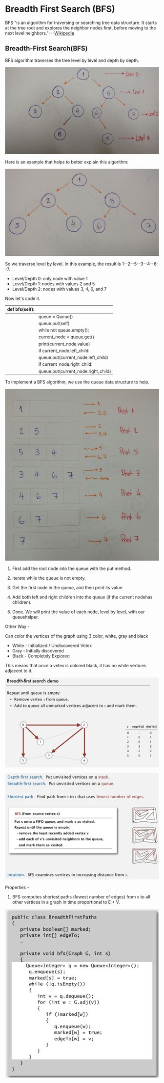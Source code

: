 # Breadth First Search (BFS)

BFS "is an algorithm for traversing or searching tree data structure. It starts at the tree root and explores the neighbor nodes first, before moving to the next level neighbors."---[Wikipedia](https://en.wikipedia.org/wiki/Breadth-first_search)

## Breadth-First Search(BFS)

BFS algorithm traverses the tree level by level and depth by depth.

![image](../../media/Breadth-First-Search-(BFS)-image1.jpg)

Here is an example that helps to better explain this algorithm:

![image](../../media/Breadth-First-Search-(BFS)-image2.jpg)

So we traverse level by level. In this example, the result is 1--2--5--3--4--6--7.

- Level/Depth 0: only node with value 1
- Level/Depth 1: nodes with values 2 and 5
- Level/Depth 2: nodes with values 3, 4, 6, and 7

Now let's code it.

| def bfs(self): |                                    |
|----------------|-------------------------------------|
|               | queue = Queue()                     |
|               | queue.put(self)                     |
|               | while not queue.empty():            |
|               | current_node = queue.get()          |
|               | print(current_node.value)           |
|               | if current_node.left_child:         |
|               | queue.put(current_node.left_child)  |
|               | if current_node.right_child:        |
|               | queue.put(current_node.right_child) |

To implement a BFS algorithm, we use the queue data structure to help.

![image](../../media/Breadth-First-Search-(BFS)-image3.jpg)

1. First add the root node into the queue with the put method.

2. Iterate while the queue is not empty.

3. Get the first node in the queue, and then print its value.

4. Add both left and right children into the queue (if the current nodehas children).

5. Done. We will print the value of each node, level by level, with our queuehelper.

Other Way -

Can color the vertices of the graph using 3 color, white, gray and black

- White - Initialized / Undiscovered Vetex
- Gray - Initially discovered
- Black - Completely Explored

This means that once a vetex is colored black, it has no white vertices adjacent to it.

![image](../../media/Breadth-First-Search-(BFS)-image4.jpg)

![image](../../media/Breadth-First-Search-(BFS)-image5.jpg)

Properties -

1. BFS computes shortest paths (fewest number of edges) from s to all other vertices in a graph in time proportional to E + V.

![image](../../media/Breadth-First-Search-(BFS)-image6.jpg)
